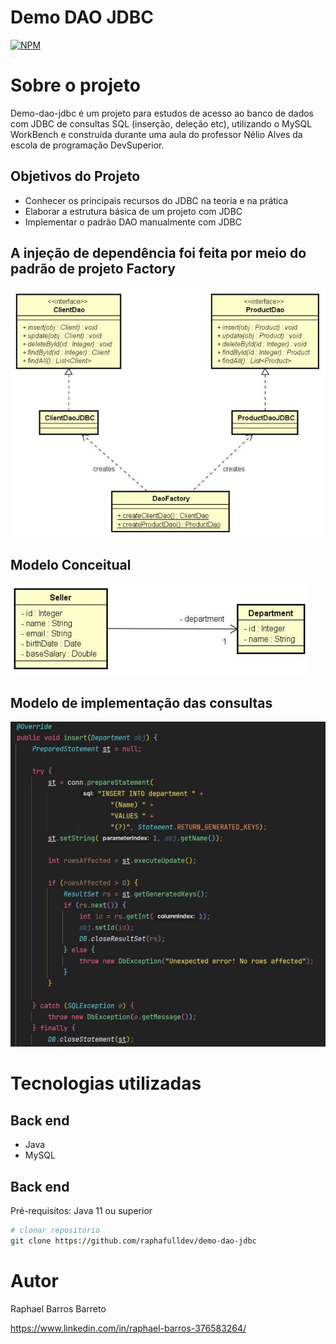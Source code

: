 # Demo DAO JDBC
[![NPM](https://img.shields.io/npm/l/react)](https://github.com/raphafulldev/demo-dao-jdbc/blob/main/LICENSE) 

# Sobre o projeto

Demo-dao-jdbc é um projeto para estudos de acesso ao banco de dados com JDBC de consultas SQL (inserção, deleção etc), utilizando o MySQL WorkBench e construída durante uma aula do professor Nélio Alves da escola de programação DevSuperior.

## Objetivos do Projeto
- Conhecer os principais recursos do JDBC na teoria e na prática
- Elaborar a estrutura básica de um projeto com JDBC
- Implementar o padrão DAO manualmente com JDBC


## A injeção de dependência foi feita por meio do padrão de projeto Factory
![Mobile 1](https://github.com/raphafulldev/demo-dao-jdbc/blob/main/WhatsApp%20Image%202023-02-03%20at%2018.55.52.jpeg)

## Modelo Conceitual
![Web 1](https://github.com/raphafulldev/demo-dao-jdbc/blob/main/WhatsApp%20Image%202023-02-03%20at%2019.02.55.jpeg)

## Modelo de implementação das consultas
![Web 1](https://github.com/raphafulldev/demo-dao-jdbc/blob/main/WhatsApp%20Image%202023-02-03%20at%2019.15.15.jpeg)

# Tecnologias utilizadas
## Back end
- Java
- MySQL

## Back end
Pré-requisitos: Java 11 ou superior

```bash
# clonar repositório
git clone https://github.com/raphafulldev/demo-dao-jdbc

```



# Autor

Raphael Barros Barreto

https://www.linkedin.com/in/raphael-barros-376583264/
